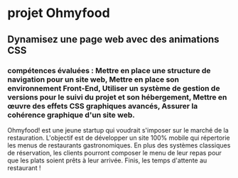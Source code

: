 # projet Ohmyfood
## Dynamisez une page web avec des animations CSS
### compétences évaluées : Mettre en place une structure de navigation pour un site web, Mettre en place son environnement Front-End, Utiliser un système de gestion de versions pour le suivi du projet et son hébergement, Mettre en œuvre des effets CSS graphiques avancés, Assurer la cohérence graphique d'un site web.

Ohmyfood! est une jeune startup qui voudrait s'imposer sur le marché de la restauration. L'objectif est de développer un site 100% mobile qui répertorie les menus de restaurants gastronomiques. En plus des systèmes classiques de réservation, les clients pourront composer le menu de leur repas pour que les plats soient prêts à leur arrivée. Finis, les temps d'attente au restaurant !

